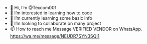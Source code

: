 - 👋 Hi, I’m @Texcom001
- 👀 I’m interested in learning how to code
- 🌱 I’m currently learning some basic info
- 💞️ I’m looking to collaborate on many project
- 📫 How to reach me 
Message VERIFIED VENDOR on WhatsApp. https://wa.me/message/NEUDR7SYN3SQI1
<!---
Texcom001/Texcom001 is a ✨ special ✨ repository because its `README.md` (this file) appears on your GitHub profile.
You can click the Preview link to take a look at your changes.
--->
